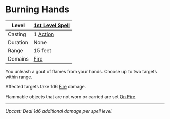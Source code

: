 # Burning Hands

| Level    | [1st Level Spell](1st%20Level%20Spells.md)                            |
| -------- | --------------------------------------------------------------------- |
| Casting  | 1 [Action](../../../../Game%20Procedures/Core%20Procedures/Action.md) |
| Duration | None                                                                  |
| Range    | 15 feet                                                               |
| Domains  | [Fire](../../Spell%20Domains/Fire.md)                                 |

You unleash a gout of flames from your hands. Choose up to two targets within range.

Affected targets take 1d6 [Fire](../../../../Game%20Procedures/Combat/Damage%20Types/Fire.md) damage.

Flammable objects that are not worn or carried are set [On Fire](../../../../Game%20Procedures/Hazards/Elemental%20Hazards.md#On%20Fire).

---
*Upcast: Deal 1d6 additional damage per spell level.*
